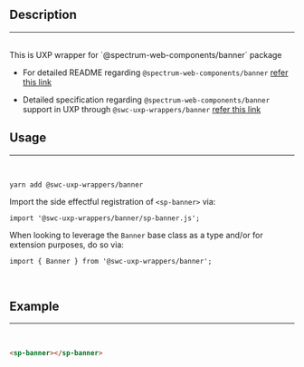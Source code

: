 ## Description

---

<br />
This is UXP wrapper for `@spectrum-web-components/banner` package 
<br />

-   For detailed README regarding `@spectrum-web-components/banner` [refer this link](https://www.npmjs.com/package/@spectrum-web-components/banner/v/0.37.0)

-   Detailed specification regarding `@spectrum-web-components/banner` support in UXP through `@swc-uxp-wrappers/banner` [refer this link](https://developer.adobe.com/photoshop/uxp/2022/uxp-api/reference-spectrum/swc/)

## Usage

---

<br />

```
yarn add @swc-uxp-wrappers/banner
```

Import the side effectful registration of `<sp-banner>` via:

```
import '@swc-uxp-wrappers/banner/sp-banner.js';
```

When looking to leverage the `Banner` base class as a type and/or for extension purposes, do so via:

```
import { Banner } from '@swc-uxp-wrappers/banner';
```

<br />

## Example

---

<br />

```html
<sp-banner></sp-banner>
```
